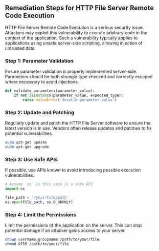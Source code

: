 

## Remediation Steps for HTTP File Server Remote Code Execution
HTTP File Server Remote Code Execution is a serious security issue. Attackers may exploit this vulnerability to execute arbitrary code in the context of the application. Such a vulnerability typically applies to applications using unsafe server-side scripting, allowing injection of untrusted data.

### Step 1: Parameter Validation
Ensure parameter validation is properly implemented server-side. Parameters should be both strongly type checked and correctly escaped where necessary to avoid injections.

```python
def validate_parameters(parameter_value):
    if not isinstance(parameter_value, expected_type):
        raise ValueError('Invalid parameter value')
```

### Step 2: Update and Patching
Regularly update and patch the HTTP File Server software to ensure the latest version is in use. Vendors often release updates and patches to fix potential vulnerabilities.

```bash
sudo apt-get update
sudo apt-get upgrade
```

### Step 3: Use Safe APIs
If possible, use APIs known to avoid introducing possible execution vulnerabilities.

```python
# Assume `os` in this case is a safe API
import os

file_path = '/your/file/path'
os.open(file_path, os.O_RDONLY)
```

### Step 4: Limit the Permissions
Limit the permissions of the application on the server. This can stop potential damage if an attacker gains access to your server.

```bash
chown username:groupname /path/to/your/file
chmod 0755 /path/to/your/file
```
